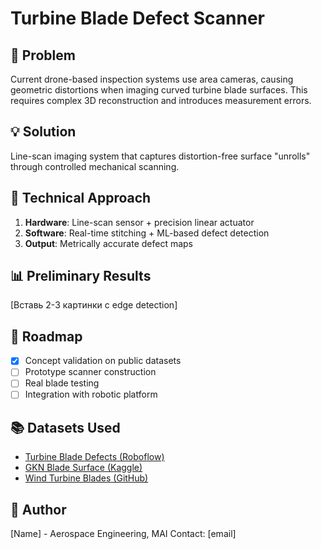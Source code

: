 # Turbine Blade Defect Scanner

## 🎯 Problem
Current drone-based inspection systems use area cameras, causing geometric distortions 
when imaging curved turbine blade surfaces. This requires complex 3D reconstruction 
and introduces measurement errors.

## 💡 Solution
Line-scan imaging system that captures distortion-free surface "unrolls" through 
controlled mechanical scanning.

## 🔧 Technical Approach
1. **Hardware**: Line-scan sensor + precision linear actuator
2. **Software**: Real-time stitching + ML-based defect detection
3. **Output**: Metrically accurate defect maps

## 📊 Preliminary Results
[Вставь 2-3 картинки с edge detection]

## 🚀 Roadmap
- [x] Concept validation on public datasets
- [ ] Prototype scanner construction
- [ ] Real blade testing
- [ ] Integration with robotic platform

## 📚 Datasets Used
- [Turbine Blade Defects (Roboflow)](link)
- [GKN Blade Surface (Kaggle)](link)
- [Wind Turbine Blades (GitHub)](link)

## 👤 Author
[Name] - Aerospace Engineering, MAI
Contact: [email]
